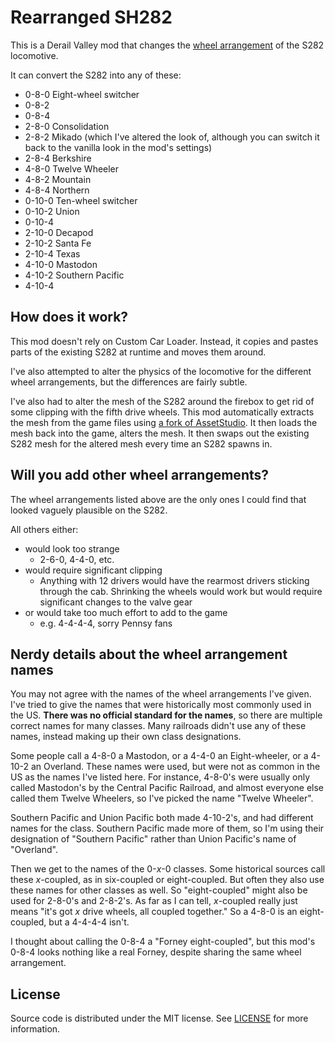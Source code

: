 # Rearranged SH282

This is a Derail Valley mod that changes the [wheel arrangement](https://en.wikipedia.org/wiki/Wheel_arrangement) of the S282 locomotive.

It can convert the S282 into any of these:
- 0-8-0 Eight-wheel switcher
- 0-8-2
- 0-8-4
- 2-8-0 Consolidation
- 2-8-2 Mikado (which I've altered the look of, although you can switch it back to the vanilla look in the mod's settings)
- 2-8-4 Berkshire
- 4-8-0 Twelve Wheeler
- 4-8-2 Mountain
- 4-8-4 Northern
- 0-10-0 Ten-wheel switcher
- 0-10-2 Union
- 0-10-4
- 2-10-0 Decapod
- 2-10-2 Santa Fe
- 2-10-4 Texas
- 4-10-0 Mastodon
- 4-10-2 Southern Pacific
- 4-10-4

## How does it work?

This mod doesn't rely on Custom Car Loader. Instead, it copies and pastes parts of the existing S282 at runtime and moves them around.

I've also attempted to alter the physics of the locomotive for the different wheel arrangements, but the differences are fairly subtle.

I've also had to alter the mesh of the S282 around the firebox to get rid of some clipping with the fifth drive wheels. This mod automatically extracts the mesh from the game files using [a fork of AssetStudio](https://github.com/aelurum/AssetStudio). It then loads the mesh back into the game, alters the mesh. It then swaps out the existing S282 mesh for the altered mesh every time an S282 spawns in.

## Will you add other wheel arrangements?

The wheel arrangements listed above are the only ones I could find that looked vaguely plausible on the S282.

All others either:
- would look too strange
	- 2-6-0, 4-4-0, etc.
- would require significant clipping 
	- Anything with 12 drivers would have the rearmost drivers sticking through the cab. Shrinking the wheels would work but would require significant changes to the valve gear
- or would take too much effort to add to the game
	- e.g. 4-4-4-4, sorry Pennsy fans

## Nerdy details about the wheel arrangement names

You may not agree with the names of the wheel arrangements I've given. I've tried to give the names that were historically most commonly used in the US. **There was no official standard for the names**, so there are multiple correct names for many classes. Many railroads didn't use any of these names, instead making up their own class designations.

Some people call a 4-8-0 a Mastodon, or a 4-4-0 an Eight-wheeler, or a 4-10-2 an Overland. These names were used, but were not as common in the US as the names I've listed here. For instance, 4-8-0's were usually only called Mastodon's by the Central Pacific Railroad, and almost everyone else called them Twelve Wheelers, so I've picked the name "Twelve Wheeler".

Southern Pacific and Union Pacific both made 4-10-2's, and had different names for the class. Southern Pacific made more of them, so I'm using their designation of "Southern Pacific" rather than Union Pacific's name of "Overland".

Then we get to the names of the 0-*x*-0 classes. Some historical sources call these *x*-coupled, as in six-coupled or eight-coupled. But often they also use these names for other classes as well. So "eight-coupled" might also be used for 2-8-0's and 2-8-2's. As far as I can tell, *x*-coupled really just means "it's got *x* drive wheels, all coupled together." So a 4-8-0 is an eight-coupled, but a 4-4-4-4 isn't.

I thought about calling the 0-8-4 a "Forney eight-coupled", but this mod's 0-8-4 looks nothing like a real Forney, despite sharing the same wheel arrangement.

## License

Source code is distributed under the MIT license.
See [LICENSE](LICENSE) for more information.
